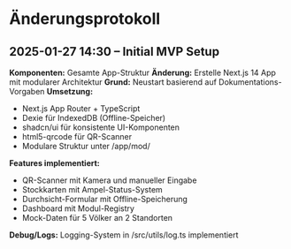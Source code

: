 # Änderungsprotokoll

## 2025-01-27 14:30 – Initial MVP Setup

**Komponenten:** Gesamte App-Struktur
**Änderung:** Erstelle Next.js 14 App mit modularer Architektur
**Grund:** Neustart basierend auf Dokumentations-Vorgaben
**Umsetzung:** 
- Next.js App Router + TypeScript
- Dexie für IndexedDB (Offline-Speicher)
- shadcn/ui für konsistente UI-Komponenten
- html5-qrcode für QR-Scanner
- Modulare Struktur unter /app/mod/

**Features implementiert:**
- QR-Scanner mit Kamera und manueller Eingabe
- Stockkarten mit Ampel-Status-System
- Durchsicht-Formular mit Offline-Speicherung
- Dashboard mit Modul-Registry
- Mock-Daten für 5 Völker an 2 Standorten

**Debug/Logs:** Logging-System in /src/utils/log.ts implementiert